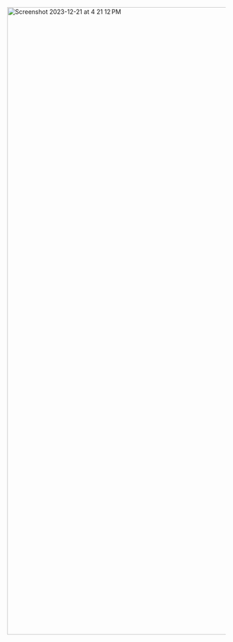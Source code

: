 <img width="1445" alt="Screenshot 2023-12-21 at 4 21 12 PM" src="https://github.com/lillyxcko/lillyxcko.github.io/assets/79551113/0f96b31d-8d27-4b2a-964f-b8c0af729f3c">
